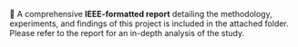 📄 A comprehensive **IEEE-formatted report** detailing the methodology, experiments, and findings of this project is included in the attached folder. Please refer to the report for an in-depth analysis of the study.
